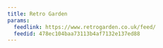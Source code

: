 ```yaml
---
title: Retro Garden
params:
  feedlink: https://www.retrogarden.co.uk/feed/
  feedid: 478ec104baa73113b4af7132e137ed88
---
```

